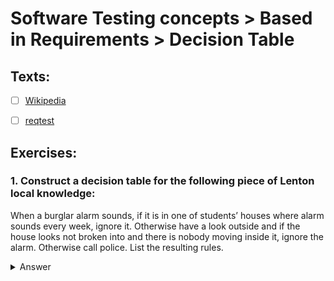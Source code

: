# Software Testing concepts > Based in Requirements >  Decision Table

## Texts:

- [ ] [Wikipedia](https://en.wikipedia.org/wiki/Decision_table)
- [ ] [reqtest](https://reqtest.com/requirements-blog/a-guide-to-using-decision-tables/#:~:text=A%20decision%20table%20is%20an,used%20to%20model%20complicated%20logic.)


## Exercises:

### 1. Construct a decision table for the following piece of Lenton local knowledge:
When a burglar alarm sounds, if it is in one of students’ houses where alarm sounds every week, ignore it. Otherwise have a look outside and if the house looks not broken into and there is nobody moving inside it, ignore the alarm. Otherwise call police.
	List the resulting rules.

<Details>
	<summary>Answer</summary>
	
/ | Rule 1 | Rule 2 | Rule 3
------------ | ------------- | ------------- | -------------
One of those houses | Y | N | N
Suspicious activity | / | N | N
------------ | ------------- | ------------- | -------------
Ignore | X | X | /
Call police | / | / | X
	
	Resulting rules:
	- Rule 1: if one of those houses then ignore
	- Rule 2: if not one of those houses and not suspicious activity then ignore
	- Rule 3: if not one of those houses and suspicious activity then call police
		Note: rule 2 will work just as well if skip the first check:
	- Rule 2: if not suspicious activity then ignore
</Details>

